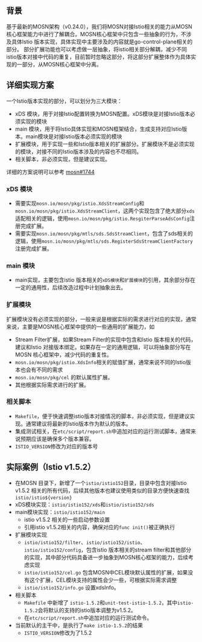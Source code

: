 ## 背景

基于最新的MOSN架构（v0.24.0），我们将MOSN对接Istio相关的能力从MOSN核心框架能力中进行了解耦合。MOSN核心框架中只包含一些抽象的行为，不涉及具体Istio 版本实现，具体实现中主要涉及的内容就是go-control-plane相关的部分。
部分扩展功能也可以考虑做一层抽象，将istio相关部分解耦，减少不同istio版本对接中代码的重复，目前暂时忽略这部分，将这部分扩展整体作为具体实现的一部分，从MOSN核心框架中分离。

## 详细实现方案

一个Istio版本实现的部分，可以划分为三大模块：
- xDS 模块，用于对接Istio配置转换为MOSN配置。xDS模块是对接Istio版本必须实现的模块
- main 模块，用于将Istio具体实现和MOSN框架结合，生成支持对应Istio版本。main模块是对接Istio版本必须实现的模块
- 扩展模块，用于实现一些和Istio版本相关的扩展部分。扩展模块不是必须实现的模块，对接不同的Istio版本涉及的内容也不尽相同。
- 相关脚本，非必须实现，但是建议实现。

详细的方案说明可以参考 [mosn#1744](https://github.com/mosn/mosn/pull/1744)

### xDS 模块

- 需要实现`mosn.io/mosn/pkg/istio.XdsStreamConfig`和`mosn.io/mosn/pkg/istio.XdsStreamClient`，这两个实现包含了绝大部分`xds`适配相关的逻辑，使用`mosn.io/mosn/pkg/istio.ResgiterParseAdsConfig`注册完成扩展。
- 需要实现`mosn.io/mosn/pkg/mtls/sds.SdsStreamClient`，包含了sds相关的逻辑，使用`mosn.io/mosn/pkg/mtls/sds.RegisterSdsStreamClientFactory`注册完成扩展。

### main 模块

- main实现，主要包含istio 版本相关的`xDS模块`和`扩展模块`的引用，其余部分存在一定的通用性，后续改造过程中计划抽象出去。

### 扩展模块

扩展模块没有必须实现的部分，一般来说是根据实际的需求进行对应的实现，通常来说，主要是MOSN核心框架中提供的一些通用的扩展能力，如
- Stream Filter扩展，如果Stream Filter的实现中包含和Istio 版本相关的代码，建议和Istio 对接版本绑定。如果存在一定的通用逻辑，可以将抽象部分写在MOSN 核心框架中，减少代码的重复性。
- `mosn.io/mosn/pkg/istio.XdsInfo`相关的赋值扩展，通常来说不同的Istio版本也会有不同的需求
- `mosn.io/mosn/pkg/cel` 的默认属性扩展。
- 其他根据实际需求进行的扩展。

### 相关脚本

- `Makefile`，便于快速调整istio版本对接情况的脚本，非必须实现，但是建议实现。通常建议将最新的Istio版本作为默认的版本。
- 集成测试相关，在`etc/script/report.sh`中追加对应的运行测试脚本，通常来说预期应该是确保多个版本兼容。
- `ISTIO_VERSION`修改为对应的版本号


## 实际案例（Istio v1.5.2）

- 在MOSN 目录下，新增了一个`istio/istio152`目录，目录中包含对接Istio v1.5.2 相关的所有代码，后续其他版本也建议使用类似的目录方便快速查找`istio/istio${version}`
- xDS模块实现：`istio/istio152/xds`和`istio/istio152/sds`
- main模块实现：`istio/istio152/main`
  - istio v1.5.2 相关的一些启动参数设置
  - 引用istio v1.5.2相关的内容，确保对应的`func init()`被正确执行
- 扩展模块实现
  - `istio/istio152/filter`、`istio/istio152/istio`、`istio/istio152/config`，包含istio 版本相关的stream filter和其他部分的实现，其中部分代码具备进一步抽象到MOSN核心框架的能力，后续考虑实现
  - `istio/istio152/cel.go` 包含MOSN中CEL模块默认属性的扩展，如果没有这个扩展，CEL模块支持的属性会少一些，可根据实际需求调整
  - `istio/istio152/info.go` 设置xdsInfo。
- 相关脚本
  - `Makefile` 中新增了 `istio-1.5.2`和`unit-test-istio-1.5.2`，其中`istio-1.5.2`会将默认的支持的istio版本调整为v1.5.2。
  - 在`etc/script/report.sh`中追加对应的运行测试命令。
- 当前默认的主干中，是执行了`make istio-1.5.2`的结果
  - `ISTIO_VERSION`修改为了1.5.2
